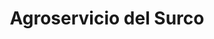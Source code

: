 ---
title: "Agroservicio del Surco"
url: /potrero-cerrado/agroservicio-del-surco/
shop: Supermarkt
---